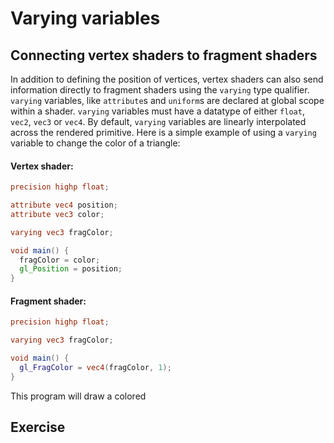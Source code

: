 # Varying variables

## Connecting vertex shaders to fragment shaders

In addition to defining the position of vertices, vertex shaders can also send information directly to fragment shaders using the `varying` type qualifier.  `varying` variables, like `attribute`s and `uniform`s are declared at global scope within a shader. `varying` variables must have a datatype of either `float`, `vec2`, `vec3` or `vec4`. By default, `varying` variables are linearly interpolated across the rendered primitive. Here is a simple example of using a `varying` variable to change the color of a triangle:

#### Vertex shader:

```glsl
precision highp float;

attribute vec4 position;
attribute vec3 color;

varying vec3 fragColor;

void main() {
  fragColor = color;
  gl_Position = position;
}
```

#### Fragment shader:

```glsl
precision highp float;

varying vec3 fragColor;

void main() {
  gl_FragColor = vec4(fragColor, 1);
}
```

This program will draw a colored

## Exercise

